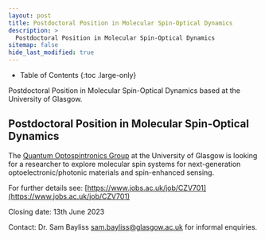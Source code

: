 ```yaml
---
layout: post
title: Postdoctoral Position in Molecular Spin-Optical Dynamics
description: >
  Postdoctoral Position in Molecular Spin-Optical Dynamics
sitemap: false
hide_last_modified: true
---
```


<!-- Google tag (gtag.js) -->
<script async src="https://www.googletagmanager.com/gtag/js?id=G-STRM3GYD69"></script>
<script>
  window.dataLayer = window.dataLayer || [];
  function gtag(){dataLayer.push(arguments);}
  gtag('js', new Date());

  gtag('config', 'G-STRM3GYD69');
</script>

- Table of Contents
{:toc .large-only}

Postdoctoral Position in Molecular Spin-Optical Dynamics based at the University of Glasgow.

## Postdoctoral Position in Molecular Spin-Optical Dynamics

The [Quantum Optospintronics Group](https://www.gla.ac.uk/schools/engineering/research/divisions/ene/researchthemes/micronanotechnology/quantumoptospintronics/) at the University of Glasgow is looking for a researcher to explore molecular spin systems for next-generation optoelectronic/photonic materials and spin-enhanced sensing.

For further details see: [https://www.jobs.ac.uk/job/CZV701](https://www.jobs.ac.uk/job/CZV701)

Closing date: 13th June 2023

Contact: Dr. Sam Bayliss [sam.bayliss@glasgow.ac.uk](mailto:sam.bayliss@glasgow.ac.uk) for informal enquiries.


